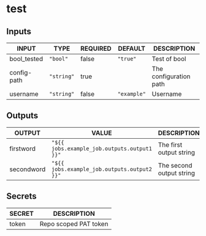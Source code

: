 # test

## Inputs

<!-- AUTO-DOC-INPUT:START - Do not remove or modify this section -->

|    INPUT    |    TYPE    | REQUIRED |   DEFAULT   |      DESCRIPTION       |
|-------------|------------|----------|-------------|------------------------|
| bool_tested |  `"bool"`  |  false   |  `"true"`   |      Test of bool      |
| config-path | `"string"` |   true   |             | The configuration path |
|  username   | `"string"` |  false   | `"example"` |        Username        |

<!-- AUTO-DOC-INPUT:END -->

## Outputs

<!-- AUTO-DOC-OUTPUT:START - Do not remove or modify this section -->

|   OUTPUT   |                    VALUE                    |       DESCRIPTION        |
|------------|---------------------------------------------|--------------------------|
| firstword  | `"${{ jobs.example_job.outputs.output1 }}"` | The first output string  |
| secondword | `"${{ jobs.example_job.outputs.output2 }}"` | The second output string |

<!-- AUTO-DOC-OUTPUT:END -->

## Secrets

<!-- AUTO-DOC-SECRETS:START - Do not remove or modify this section -->

| SECRET |      DESCRIPTION      |
|--------|-----------------------|
| token  | Repo scoped PAT token |

<!-- AUTO-DOC-SECRETS:END -->

